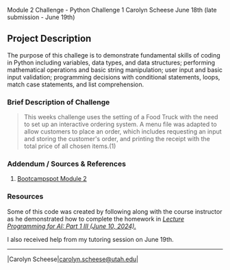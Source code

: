 Module 2 Challenge - Python Challenge 1
Carolyn Scheese
June 18th (late submission - June 19th)

## Project Description
The purpose of this challege is to demonstrate fundamental skills of coding in Python including variables, data types, and data structures; performing mathematical operations and basic string manipulation; user input and basic input validation; programming decisions with conditional statements, loops, match case statements, and list comprehension.

### Brief Description of Challenge 
>This weeks challenge uses the setting of a Food Truck with the need to set up an interactive ordering system. A menu file was adapted to allow customers to place an order, which includes requesting an input and storing the customer's order, and printing the receipt with the total price of all chosen items.(1)


### Addendum / Sources & References
1. [Bootcampspot Module 2](https://bootcampspot.instructure.com/courses/6443/pages/2-programming-for-ai-part-1?module_item_id=1276984)



### Resources

Some of this code was created by following along with the course instructor as he demonstrated how to complete the homework in [_Lecture Programming for AI: Part 1 III (June 10, 2024)._](https://bootcampspot.instructure.com/courses/6443/pages/2-programming-for-ai-part-1?module_item_id=1276984)



I also received help from my tutoring session on June 19th. 



***
|Carolyn Scheese|carolyn.scheese@utah.edu|
